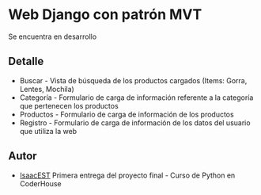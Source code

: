 
# Web Django con patrón MVT

Se encuentra en desarrollo

## Detalle

- Buscar - Vista de búsqueda de los productos cargados (Items: Gorra, Lentes, Mochila)
- Categoría - Formulario de carga de información referente a la categoría que pertenecen los productos
- Productos - Formulario de carga de información de los productos
- Registro - Formulario de carga de información de los datos del usuario que utiliza la web


## Autor

- [IsaacEST](https://github.com/IsaacEST)
Primera entrega del proyecto final - Curso de Python en CoderHouse



